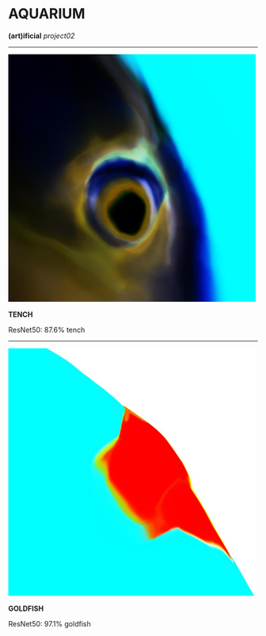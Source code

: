 # AQUARIUM

**(art)ificial** *project02*

---

<img src="https://raw.githubusercontent.com/greentfrapp/artificial-02-aquarium/master/AQUARIUM/TENCH.jpg" width="500" alt="AQUARIUM - TENCH"></img>

**TENCH**

ResNet50: 87.6% tench

---

<img src="https://raw.githubusercontent.com/greentfrapp/artificial-02-aquarium/master/AQUARIUM/GOLDFISH.jpg" width="500" alt="AQUARIUM - GOLDFISH"></img>

**GOLDFISH**

ResNet50: 97.1% goldfish
